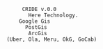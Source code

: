 			 CRIDE v.0.0
		       Here Technology.
			Google Gis
			  PostGis
			   ArcGis
		(Uber, Ola, Meru, OkG, GoCab)
